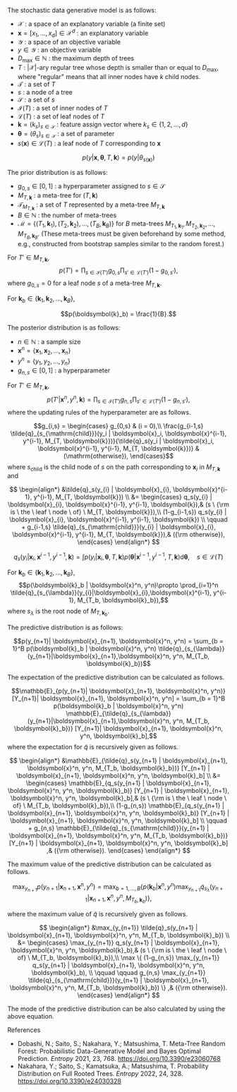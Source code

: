 <!--
Document Author
Shota Saito <shota.s@gunma-u.ac.jp>
Yuta Nakahara <yuta.nakahara@aoni.waseda.jp>
-->

The stochastic data generative model is as follows:

* $\mathcal{X}$ : a space of an explanatory variable (a finite set)
* $\boldsymbol{x}=[x_1, \ldots, x_d] \in \mathcal{X}^d$ : an explanatory variable
* $\mathcal{Y}$ : a space of an objective variable
* $y \in \mathcal{Y}$ : an objective variable
* $D_\mathrm{max} \in \mathbb{N}$ : the maximum depth of trees
* $T$ : $|\mathcal{X}|$-ary regular tree whose depth is smaller than or equal to $D_\mathrm{max}$, where "regular" means that all inner nodes have $k$ child nodes.
* $\mathcal{T}$ : a set of $T$
* $s$ : a node of a tree
* $\mathcal{S}$ : a set of $s$
* $\mathcal{I}(T)$ : a set of inner nodes of $T$
* $\mathcal{L}(T)$ : a set of leaf nodes of $T$
* $\boldsymbol{k}=(k_s)_{s \in \mathcal{S}}$ : feature assign vector where $k_s \in \{1,2,\ldots,d\}$
* $\boldsymbol{\theta}=(\theta_s)_{s \in \mathcal{S}}$ : a set of parameter
* $s(\boldsymbol{x}) \in \mathcal{L}(T)$ : a leaf node of $T$ corresponding to $\boldsymbol{x}$

$$p(y | \boldsymbol{x}, \boldsymbol{\theta}, T, \boldsymbol{k})=p(y | \theta_{s(\boldsymbol{x})})$$

The prior distribution is as follows:

* $g_{0,s} \in [0,1]$ : a hyperparameter assigned to $s \in \mathcal{S}$
* $M_{T, \boldsymbol{k}}$ : a meta-tree for $(T, \boldsymbol{k})$
* $\mathcal{T}_{M_{T, \boldsymbol{k}}}$ : a set of $T$ represented by a meta-tree $M_{T, \boldsymbol{k}}$
* $B \in \mathbb{N}$ : the number of meta-trees
* $\mathcal{M}=\{(T_1, \boldsymbol{k}_1), (T_2, \boldsymbol{k}_2), \ldots, (T_B, \boldsymbol{k}_B) \}$ for $B$ meta-trees $M_{T_1, \boldsymbol{k}_1}, M_{T_2, \boldsymbol{k}_2}, \dots, M_{T_B, \boldsymbol{k}_B}$. (These meta-trees must be given beforehand by some method, e.g., constructed from bootstrap samples similar to the random forest.)

For $T' \in M_{T, \boldsymbol{k}}$,
$$p(T')=\prod_{s \in \mathcal{I}(T')} g_{0,s} \prod_{s' \in \mathcal{L}(T')} (1-g_{0,s'}),$$
where $g_{0,s}=0$ for a leaf node $s$ of a meta-tree $M_{T, \boldsymbol{k}}$.

For $\boldsymbol{k}_b \in \{\boldsymbol{k}_1, \boldsymbol{k}_2, \ldots, \boldsymbol{k}_B \}$,

$$p(\boldsymbol{k}_b) = \frac{1}{B}.$$

The posterior distribution is as follows:

* $n \in \mathbb{N}$ : a sample size
* $\boldsymbol{x}^n = \{ \boldsymbol{x}_1, \boldsymbol{x}_2, \ldots, \boldsymbol{x}_n \}$
* $y^n = \{ y_1, y_2, \ldots, y_n \}$
* $g_{n,s} \in [0,1]$ : a hyperparameter

For $T' \in M_{T, \boldsymbol{k}}$,
$$p(T' | \boldsymbol{x}^n, y^n, \boldsymbol{k})=\prod_{s \in \mathcal{I}(T')} g_{n,s} \prod_{s' \in \mathcal{L}(T')} (1-g_{n,s'}),$$
where the updating rules of the hyperparameter are as follows.

$$g_{i,s} =
\begin{cases}
g_{0,s} & (i = 0),\\
\frac{g_{i-1,s} \tilde{q}_{s_{\mathrm{child}}}(y_i | \boldsymbol{x}_i, \boldsymbol{x}^{i-1}, y^{i-1}, M_{T, \boldsymbol{k}})}{\tilde{q}_s(y_i | \boldsymbol{x}_i, \boldsymbol{x}^{i-1}, y^{i-1}, M_{T, \boldsymbol{k}})}  &(\mathrm{otherwise}),
\end{cases}$$
where $s_{\mathrm{child}}$ is the child node of $s$ on the path corresponding to $\boldsymbol{x}_{i}$ in $M_{T, \boldsymbol{k}}$ and

$$
\begin{align*}
&\tilde{q}_s(y_{i} | \boldsymbol{x}_{i}, \boldsymbol{x}^{i-1}, y^{i-1}, M_{T, \boldsymbol{k}}) \\
&= \begin{cases}
q_s(y_{i} | \boldsymbol{x}_{i}, \boldsymbol{x}^{i-1}, y^{i-1}, \boldsymbol{k}),& (s \ {\rm is \ the \ leaf \ node \ of} \ M_{T, \boldsymbol{k}}),\\
(1-g_{i-1,s}) q_s(y_{i} | \boldsymbol{x}_{i}, \boldsymbol{x}^{i-1}, y^{i-1}, \boldsymbol{k}) \\
\qquad + g_{i-1,s} \tilde{q}_{s_{\mathrm{child}}}(y_{i} | \boldsymbol{x}_{i}, \boldsymbol{x}^{i-1}, y^{i-1}, M_{T, \boldsymbol{k}}),& ({\rm otherwise}),
\end{cases}
\end{align*}
$$

$$q_s(y_{i} | \boldsymbol{x}_{i}, \boldsymbol{x}^{i-1}, y^{i-1}, \boldsymbol{k})=\int p(y_i | \boldsymbol{x}_i, \boldsymbol{\theta}, T, \boldsymbol{k}) p(\boldsymbol{\theta} | \boldsymbol{x}^{i-1}, y^{i-1}, T, \boldsymbol{k}) \mathrm{d} \boldsymbol{\theta}, \quad s \in \mathcal{L}(T)$$

For $\boldsymbol{k}_b \in \{\boldsymbol{k}_1, \boldsymbol{k}_2, \ldots, \boldsymbol{k}_B \}$,
$$p(\boldsymbol{k}_b | \boldsymbol{x}^n, y^n)\propto \prod_{i=1}^n \tilde{q}_{s_{\lambda}}(y_{i}|\boldsymbol{x}_{i},\boldsymbol{x}^{i-1}, y^{i-1}, M_{T_b, \boldsymbol{k}_b}),$$
where $s_{\lambda}$ is the root node of $M_{T, \boldsymbol{k}_b}$.

The predictive distribution is as follows:

$$p(y_{n+1}| \boldsymbol{x}_{n+1}, \boldsymbol{x}^n, y^n) = \sum_{b = 1}^B p(\boldsymbol{k}_b | \boldsymbol{x}^n, y^n) \tilde{q}_{s_{\lambda}}(y_{n+1}|\boldsymbol{x}_{n+1},\boldsymbol{x}^n, y^n, M_{T_b, \boldsymbol{k}_b})$$

The expectation of the predictive distribution can be calculated as follows.

$$\mathbb{E}_{p(y_{n+1}| \boldsymbol{x}_{n+1}, \boldsymbol{x}^n, y^n)} [Y_{n+1}| \boldsymbol{x}_{n+1}, \boldsymbol{x}^n, y^n] = \sum_{b = 1}^B p(\boldsymbol{k}_b | \boldsymbol{x}^n, y^n) \mathbb{E}_{\tilde{q}_{s_{\lambda}}(y_{n+1}|\boldsymbol{x}_{n+1},\boldsymbol{x}^n, y^n, M_{T_b, \boldsymbol{k}_b})} [Y_{n+1}| \boldsymbol{x}_{n+1}, \boldsymbol{x}^n, y^n, \boldsymbol{k}_b],$$
where the expectation for $\tilde{q}$ is recursively given as follows.

$$
\begin{align*}
&\mathbb{E}_{\tilde{q}_s(y_{n+1} | \boldsymbol{x}_{n+1}, \boldsymbol{x}^n, y^n, M_{T_b, \boldsymbol{k}_b})} [Y_{n+1} | \boldsymbol{x}_{n+1}, \boldsymbol{x}^n, y^n, \boldsymbol{k}_b] \\
&= \begin{cases}
\mathbb{E}_{q_s(y_{n+1} | \boldsymbol{x}_{n+1}, \boldsymbol{x}^n, y^n, \boldsymbol{k}_b)} [Y_{n+1} | \boldsymbol{x}_{n+1}, \boldsymbol{x}^n, y^n, \boldsymbol{k}_b],& (s \ {\rm is \ the \ leaf \ node \ of} \ M_{T_b, \boldsymbol{k}_b}),\\
(1-g_{n,s}) \mathbb{E}_{q_s(y_{n+1} | \boldsymbol{x}_{n+1}, \boldsymbol{x}^n, y^n, \boldsymbol{k}_b)} [Y_{n+1} | \boldsymbol{x}_{n+1}, \boldsymbol{x}^n, y^n, \boldsymbol{k}_b] \\
\qquad + g_{n,s} \mathbb{E}_{\tilde{q}_{s_{\mathrm{child}}}(y_{n+1} | \boldsymbol{x}_{n+1}, \boldsymbol{x}^n, y^n, M_{T_b, \boldsymbol{k}_b})} [Y_{n+1} | \boldsymbol{x}_{n+1}, \boldsymbol{x}^n, y^n, \boldsymbol{k}_b] ,& ({\rm otherwise}).
\end{cases}
\end{align*}
$$

The maximum value of the predictive distribution can be calculated as follows.

$$\max_{y_{n+1}} p(y_{n+1}| \boldsymbol{x}_{n+1}, \boldsymbol{x}^n, y^n) = \max_{b = 1, \dots , B} \left\{ p(\boldsymbol{k}_b | \boldsymbol{x}^n, y^n) \max_{y_{n+1}} \tilde{q}_{s_{\lambda}}(y_{n+1}|\boldsymbol{x}_{n+1},\boldsymbol{x}^n, y^n, M_{T_b, \boldsymbol{k}_b}) \right\},$$

where the maximum value of $\tilde{q}$ is recursively given as follows.

$$
\begin{align*}
&\max_{y_{n+1}} \tilde{q}_s(y_{n+1} | \boldsymbol{x}_{n+1}, \boldsymbol{x}^n, y^n, M_{T_b, \boldsymbol{k}_b}) \\
&= \begin{cases}
\max_{y_{n+1}} q_s(y_{n+1} | \boldsymbol{x}_{n+1}, \boldsymbol{x}^n, y^n, \boldsymbol{k}_b),& (s \ {\rm is \ the \ leaf \ node \ of} \ M_{T_b, \boldsymbol{k}_b}),\\
\max \{ (1-g_{n,s}) \max_{y_{n+1}} q_s(y_{n+1} | \boldsymbol{x}_{n+1}, \boldsymbol{x}^n, y^n, \boldsymbol{k}_b), \\
\qquad \qquad g_{n,s} \max_{y_{n+1}} \tilde{q}_{s_{\mathrm{child}}}(y_{n+1} | \boldsymbol{x}_{n+1}, \boldsymbol{x}^n, y^n, M_{T_b, \boldsymbol{k}_b}) \} ,& ({\rm otherwise}).
\end{cases}
\end{align*}
$$

The mode of the predictive distribution can be also calculated by using the above equation.

References

* Dobashi, N.; Saito, S.; Nakahara, Y.; Matsushima, T. Meta-Tree Random Forest: Probabilistic Data-Generative Model and Bayes Optimal Prediction. *Entropy* 2021, 23, 768. https://doi.org/10.3390/e23060768
* Nakahara, Y.; Saito, S.; Kamatsuka, A.; Matsushima, T. Probability Distribution on Full Rooted Trees. *Entropy* 2022, 24, 328. https://doi.org/10.3390/e24030328
